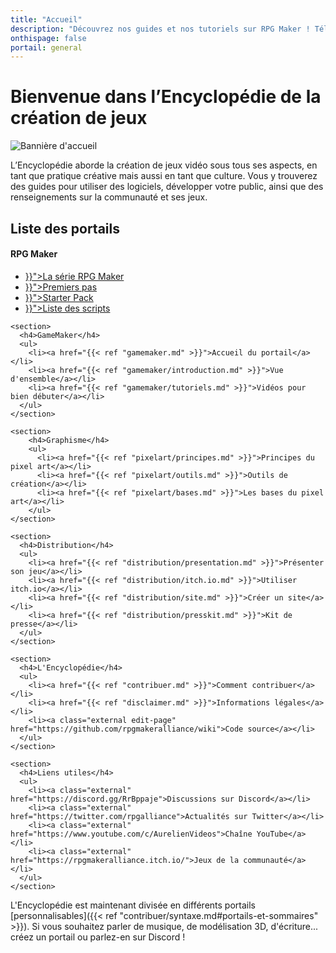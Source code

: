 ```yaml
---
title: "Accueil"
description: "Découvrez nos guides et nos tutoriels sur RPG Maker ! Téléchargez les meilleurs scripts de la communauté française. Perfectionnez votre maîtrise de RPG Maker et jouez aux dernières sorties !"
onthispage: false
portail: general
---
```


# Bienvenue dans l’Encyclopédie de la création de jeux

![Bannière d'accueil](/images/accueil/banniere.png)

L’Encyclopédie aborde la création de jeux vidéo sous tous ses aspects, en tant que pratique créative mais aussi en tant que culture. Vous y trouverez des guides pour utiliser des logiciels, développer votre public, ainsi que des renseignements sur la communauté et ses jeux.

## Liste des portails

<div id="index-flex-container">
    <section>
        <h4>RPG Maker</h4>
        <ul>
          <li><a href="{{< ref "rpgmaker.md" >}}">La série RPG Maker</a></li>
          <li><a href="{{< ref "rpgmaker/premierspas.md" >}}">Premiers pas</a></li>
          <li><a href="{{< ref "rpgmaker/starterpack.md" >}}">Starter Pack</a></li>
          <li><a href="{{< ref "rpgmaker/scripts.md" >}}">Liste des scripts</a></li>
        </ul>
    </section>

    <section>
      <h4>GameMaker</h4>
      <ul>
        <li><a href="{{< ref "gamemaker.md" >}}">Accueil du portail</a></li>
        <li><a href="{{< ref "gamemaker/introduction.md" >}}">Vue d'ensemble</a></li>
        <li><a href="{{< ref "gamemaker/tutoriels.md" >}}">Vidéos pour bien débuter</a></li>
      </ul>
    </section>

    <section>
        <h4>Graphisme</h4>
        <ul>
          <li><a href="{{< ref "pixelart/principes.md" >}}">Principes du pixel art</a></li>
          <li><a href="{{< ref "pixelart/outils.md" >}}">Outils de création</a></li>
          <li><a href="{{< ref "pixelart/bases.md" >}}">Les bases du pixel art</a></li>
        </ul>
    </section>

    <section>
      <h4>Distribution</h4>
      <ul>
        <li><a href="{{< ref "distribution/presentation.md" >}}">Présenter son jeu</a></li>
        <li><a href="{{< ref "distribution/itch.io.md" >}}">Utiliser itch.io</a></li>
        <li><a href="{{< ref "distribution/site.md" >}}">Créer un site</a></li>
        <li><a href="{{< ref "distribution/presskit.md" >}}">Kit de presse</a></li>
      </ul>
    </section>

    <section>
      <h4>L'Encyclopédie</h4>
      <ul>
        <li><a href="{{< ref "contribuer.md" >}}">Comment contribuer</a></li>
        <li><a href="{{< ref "disclaimer.md" >}}">Informations légales</a></li>
        <li><a class="external edit-page" href="https://github.com/rpgmakeralliance/wiki">Code source</a></li>
      </ul>
    </section>

    <section>
      <h4>Liens utiles</h4>
      <ul>
        <li><a class="external" href="https://discord.gg/RrBppaje">Discussions sur Discord</a></li>
        <li><a class="external" href="https://twitter.com/rpgalliance">Actualités sur Twitter</a></li>
        <li><a class="external" href="https://www.youtube.com/c/AurelienVideos">Chaîne YouTube</a></li>
        <li><a class="external" href="https://rpgmakeralliance.itch.io/">Jeux de la communauté</a></li>
      </ul>
    </section>
</div>

L'Encyclopédie est maintenant divisée en différents portails [personnalisables]({{< ref "contribuer/syntaxe.md#portails-et-sommaires" >}}). Si vous souhaitez parler de musique, de modélisation 3D, d'écriture... créez un portail ou parlez-en sur Discord !